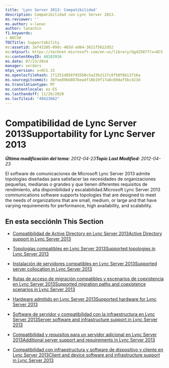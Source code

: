 ```yaml
---
title: 'Lync Server 2013: Compatibilidad'
description: Compatibilidad con Lync Server 2013.
ms.reviewer: ''
ms.author: v-lanac
author: lanachin
f1.keywords:
- NOCSH
TOCTitle: Supportability
ms:assetid: 3af43205-09dc-465d-ad64-3621f5622d52
ms:mtpsurl: https://technet.microsoft.com/en-us/library/Gg425877(v=OCS.15)
ms:contentKeyID: 48183916
ms.date: 07/23/2014
manager: serdars
mtps_version: v=OCS.15
ms.openlocfilehash: 1f1251d856f935b0c5a23b2127c0f50f8b13716a
ms.sourcegitcommit: 36fee89bb887bea4f18b19f17a8c69daf5bc423d
ms.translationtype: MT
ms.contentlocale: es-ES
ms.lasthandoff: 11/26/2020
ms.locfileid: "49423662"
---
```

# <a name="supportability-for-lync-server-2013"></a><span data-ttu-id="8401d-103">Compatibilidad de Lync Server 2013</span><span class="sxs-lookup"><span data-stu-id="8401d-103">Supportability for Lync Server 2013</span></span>

<div data-xmlns="http://www.w3.org/1999/xhtml">

<div class="topic" data-xmlns="http://www.w3.org/1999/xhtml" data-msxsl="urn:schemas-microsoft-com:xslt" data-cs="https://msdn.microsoft.com/">

<div data-asp="https://msdn2.microsoft.com/asp">



</div>

<div id="mainSection">

<div id="mainBody"><span data-ttu-id="8401d-104">

<span> </span></span><span class="sxs-lookup"><span data-stu-id="8401d-104">

<span> </span></span></span>

<span data-ttu-id="8401d-105">_**Última modificación del tema:** 2012-04-23_</span><span class="sxs-lookup"><span data-stu-id="8401d-105">_**Topic Last Modified:** 2012-04-23_</span></span>

<span data-ttu-id="8401d-106">El software de comunicaciones de Microsoft Lync Server 2013 admite topologías diseñadas para satisfacer las necesidades de organizaciones pequeñas, medianas o grandes y que tienen diferentes requisitos de rendimiento, alta disponibilidad y escalabilidad.</span><span class="sxs-lookup"><span data-stu-id="8401d-106">Microsoft Lync Server 2013 communications software supports topologies that are designed to meet the needs of organizations that are small, medium, or large and that have varying requirements for performance, high availability, and scalability.</span></span>

<div>

## <a name="in-this-section"></a><span data-ttu-id="8401d-107">En esta sección</span><span class="sxs-lookup"><span data-stu-id="8401d-107">In This Section</span></span>

  - [<span data-ttu-id="8401d-108">Compatibilidad de Active Directory en Lync Server 2013</span><span class="sxs-lookup"><span data-stu-id="8401d-108">Active Directory support in Lync Server 2013</span></span>](lync-server-2013-active-directory-support.md)

  - [<span data-ttu-id="8401d-109">Topologías compatibles en Lync Server 2013</span><span class="sxs-lookup"><span data-stu-id="8401d-109">Supported topologies in Lync Server 2013</span></span>](lync-server-2013-supported-topologies.md)

  - [<span data-ttu-id="8401d-110">Instalación de servidores compatibles en Lync Server 2013</span><span class="sxs-lookup"><span data-stu-id="8401d-110">Supported server collocation in Lync Server 2013</span></span>](lync-server-2013-supported-server-collocation.md)

  - [<span data-ttu-id="8401d-111">Rutas de acceso de migración compatibles y escenarios de coexistencia en Lync Server 2013</span><span class="sxs-lookup"><span data-stu-id="8401d-111">Supported migration paths and coexistence scenarios in Lync Server 2013</span></span>](lync-server-2013-supported-migration-paths-and-coexistence-scenarios.md)

  - [<span data-ttu-id="8401d-112">Hardware admitido en Lync Server 2013</span><span class="sxs-lookup"><span data-stu-id="8401d-112">Supported hardware for Lync Server 2013</span></span>](lync-server-2013-supported-hardware.md)

  - [<span data-ttu-id="8401d-113">Software de servidor y compatibilidad con la infraestructura en Lync Server 2013</span><span class="sxs-lookup"><span data-stu-id="8401d-113">Server software and infrastructure support in Lync Server 2013</span></span>](lync-server-2013-server-software-and-infrastructure-support.md)

  - [<span data-ttu-id="8401d-114">Compatibilidad y requisitos para un servidor adicional en Lync Server 2013</span><span class="sxs-lookup"><span data-stu-id="8401d-114">Additional server support and requirements in Lync Server 2013</span></span>](lync-server-2013-additional-server-support-and-requirements.md)

  - [<span data-ttu-id="8401d-115">Compatibilidad con infraestructura y software de dispositivo y cliente en Lync Server 2013</span><span class="sxs-lookup"><span data-stu-id="8401d-115">Client and device software and infrastructure support in Lync Server 2013</span></span>](lync-server-2013-client-and-device-software-and-infrastructure-support.md)

<span data-ttu-id="8401d-116"></div>

</div>

<span> </span>

</div>

</div>

</span><span class="sxs-lookup"><span data-stu-id="8401d-116"></div>

</div>

<span> </span>

</div>

</div>

</span></span></div>

